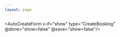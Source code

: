 ```yaml
---
layout: page
---
```

<link rel="stylesheet" href="/css/tailwind-components.css">

<script setup>
import { ref } from "vue"
import ApiReference from "../../src/components/ApiReference.vue"
import metadata from "../../src/gallery/metadata.json"

import { useAppMetadata } from '@servicestack/vue'
const { setMetadata } = useAppMetadata()
setMetadata(metadata)

const show = ref(true)
</script>

<AutoCreateForm v-if="show" type="CreateBooking" @done="show=false" @save="show=false"/>
